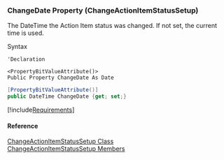 ﻿### ChangeDate Property (ChangeActionItemStatusSetup)

The DateTime the Action Item status was changed. If not set, the current time is used.

Syntax

```vbnet
'Declaration

<PropertyBitValueAttribute()>
Public Property ChangeDate As Date
```

```csharp
[PropertyBitValueAttribute()]
public DateTime ChangeDate {get; set;}
```

[!include[Requirements](../partials/requirements.md)]

#### Reference

[ChangeActionItemStatusSetup Class](FChoice.Toolkits.Clarify~FChoice.Toolkits.Clarify.Sales.ChangeActionItemStatusSetup.md)  
[ChangeActionItemStatusSetup Members](FChoice.Toolkits.Clarify~FChoice.Toolkits.Clarify.Sales.ChangeActionItemStatusSetup_members.md)